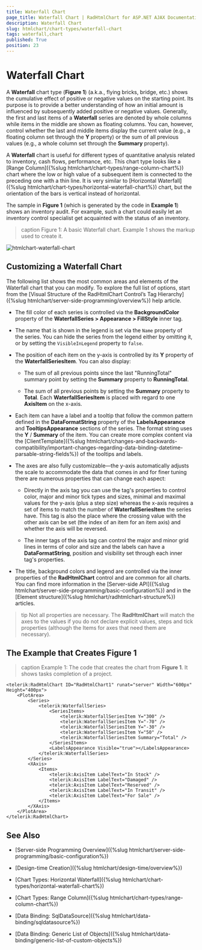 ```yaml
---
title: Waterfall Chart
page_title: Waterfall Chart | RadHtmlChart for ASP.NET AJAX Documentation
description: Waterfall Chart
slug: htmlchart/chart-types/waterfall-chart
tags: waterfall,chart
published: True
position: 23
---
```


# Waterfall Chart

A **Waterfall** chart type (**Figure 1**) (a.k.a., flying bricks, bridge, etc.) shows the cumulative effect of positive or negative values on the starting point. Its purpose is to provide a better understanding of how an initial amount is influenced by subsequently added positive or negative values. Generally, the first and last items of a **Waterfall** series are denoted by whole columns while items in the middle are shown as floating columns. You can, however, control whether the last and middle items display the current value (e.g., a floating column set through the **Y** property) or the sum of all previous values (e.g., a whole column set through the **Summary** property).

A **Waterfall** chart is useful for different types of quantitative analysis related to inventory, cash flows, performance, etc. This chart type looks like a [Range Column]({%slug htmlchart/chart-types/range-column-chart%}) chart where the low or high value of a subsequent item is connected to the preceding one with a thin line. It is very similar to [Horizontal Waterfall]({%slug htmlchart/chart-types/horizontal-waterfall-chart%}) chart, but the orientation of the bars is vertical instead of horizontal.

The sample in **Figure 1** (which is generated by the code in **Example 1**) shows an inventory audit. For example, such a chart could easily let an inventory control specialist get acquainted with the status of an inventory.

>caption Figure 1: A basic Waterfall chart. Example 1 shows the markup used to create it.

![htmlchart-waterfall-chart](images/htmlchart-waterfall-chart.png)

## Customizing a Waterfall Chart

The following list shows the most common areas and elements of the Waterfall chart that you can modify. To explore the full list of options, start from the [Visual Structure of the RadHtmlChart Control’s Tag Hierarchy]({%slug htmlchart/server-side-programming/overview%}) help article.

* The fill color of each series is controlled via the **BackgroundColor** property of the **WaterfallSeries > Appearance > FillStyle** inner tag.

* The name that is shown in the legend is set via the `Name` property of the series. You can hide the series from the legend either by omitting it, or by setting the `VisibleInLegend` property to `false`.

* The position of each item on the y-axis is controlled by its **Y** property of the **WaterfallSeriesItem**. You can also display:

	* The sum of all previous points since the last "RunningTotal" summary point by setting the **Summary** property to **RunningTotal**.

	* The sum of all previous points by setting the **Summary** property to **Total**. Each **WaterfallSeriesItem** is placed with regard to one **AxisItem** on the x-axis.

* Each item can have a label and a tooltip that follow the common pattern defined in the **DataFormatString** property of the **LabelsAppearance** and **TooltipsAppearance** sections of the series. The format string uses the **Y** / **Summary** of the item. You can create more complex content via the [ClientTemplate]({%slug htmlchart/changes-and-backwards-compatibility/important-changes-regarding-data-binding-datetime-parsable-string-fields%}) of the tooltips and labels.

* The axes are also fully customizable—the y-axis automatically adjusts the scale to accommodate the data that comes in and for finer tuning there are numerous properties that can change each aspect:

	* Directly in the axis tag you can use the tag's properties to control color, major and minor tick types and sizes, minimal and maximal values for the y-axis (plus a step size) whereas the x-axis requires a set of items to match the number of **WaterfallSeriesItem** the series have. This tag is also the place where the crossing value with the other axis can be set (the index of an item for an item axis) and whether the axis will be reversed.

	* The inner tags of the axis tag can control the major and minor grid lines in terms of color and size and the labels can have a **DataFormatString**, position and visibility set through each inner tag's properties.

* The title, background colors and legend are controlled via the inner properties of the **RadHtmlChart** control and are common for all charts. You can find more information in the [Server-side API]({%slug htmlchart/server-side-programming/basic-configuration%}) and in the [Element structure]({%slug htmlchart/radhtmlchart-structure%}) articles.

>tip Not all properties are necessary. The **RadHtmlChart** will match the axes to the values if you do not declare explicit values, steps and tick properties (although the Items for axes that need them are necessary).

## The Example that Creates Figure 1

>caption Example 1: The code that creates the chart from **Figure 1**. It shows tasks completion of a project.

````ASP.NET
<telerik:RadHtmlChart ID="RadHtmlChart1" runat="server" Width="600px" Height="400px">
	<PlotArea>
		<Series>
			<telerik:WaterfallSeries>
				<SeriesItems>
					<telerik:WaterfallSeriesItem Y="300" />
					<telerik:WaterfallSeriesItem Y="-70" />
					<telerik:WaterfallSeriesItem Y="-30" />
					<telerik:WaterfallSeriesItem Y="50" />
					<telerik:WaterfallSeriesItem Summary="Total" />
				</SeriesItems>
				<LabelsAppearance Visible="true"></LabelsAppearance>
			</telerik:WaterfallSeries>
		</Series>
		<XAxis>
			<Items>
				<telerik:AxisItem LabelText="In Stock" />
				<telerik:AxisItem LabelText="Damaged" />
				<telerik:AxisItem LabelText="Reserved" />
				<telerik:AxisItem LabelText="In Transit" />
				<telerik:AxisItem LabelText="For Sale" />
			</Items>
		</XAxis>
	</PlotArea>
</telerik:RadHtmlChart>
````

## See Also

 * [Server-side Programming Overview]({%slug htmlchart/server-side-programming/basic-configuration%})

 * [Design-time Creation]({%slug htmlchart/design-time/overview%})

 * [Chart Types: Horizontal Waterfall]({%slug htmlchart/chart-types/horizontal-waterfall-chart%})

 * [Chart Types: Range Column]({%slug htmlchart/chart-types/range-column-chart%})

 * [Data Binding: SqlDataSource]({%slug htmlchart/data-binding/sqldatasource%})

 * [Data Binding: Generic List of Objects]({%slug htmlchart/data-binding/generic-list-of-custom-objects%})
